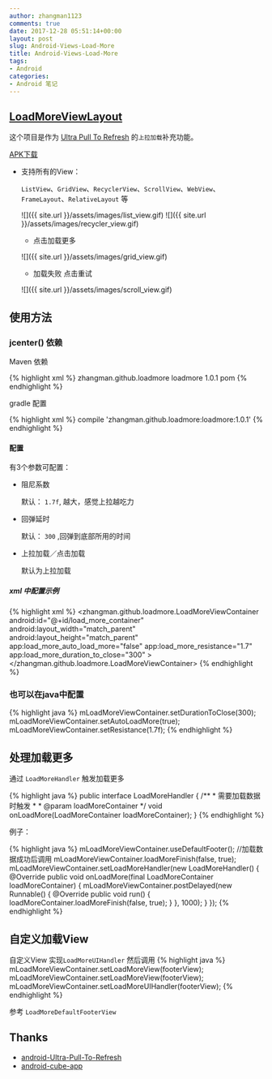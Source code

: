 ```yaml
---
author: zhangman1123
comments: true
date: 2017-12-28 05:51:14+00:00
layout: post
slug: Android-Views-Load-More
title: Android-Views-Load-More
tags:
- Android
categories:
- Android 笔记
---
```


## [LoadMoreViewLayout](https://github.com/zhangman523/LoadMoreViewLayou)

这个项目是作为 [Ultra Pull To Refresh](https://github.com/liaohuqiu/android-Ultra-Pull-To-Refresh) 的`上拉加载`补充功能。

[APK下载](https://github.com/zhangman523/LoadMoreViewLayout/blob/master/load_more_view.apk)

- 支持所有的View：

    `ListView`、`GridView`、`RecyclerView`、`ScrollView`、`WebView`、`FrameLayout`、`RelativeLayout` 等


  ![]({{ site.url }}/assets/images/list_view.gif)
  ![]({{ site.url }}/assets/images/recycler_view.gif)

  - 点击加载更多

  ![]({{ site.url }}/assets/images/grid_view.gif)

  - 加载失败 点击重试

  ![]({{ site.url }}/assets/images/scroll_view.gif)

## 使用方法

### jcenter() 依赖

  Maven 依赖

{% highlight xml %}
<dependency>
  <groupId>zhangman.github.loadmore</groupId>
    <artifactId>loadmore</artifactId>
    <version>1.0.1</version>
      <type>pom</type>
    </dependency>
{% endhighlight %}

gradle 配置

{% highlight xml %}
compile 'zhangman.github.loadmore:loadmore:1.0.1'
{% endhighlight %}

#### 配置

有3个参数可配置：

* 阻尼系数

    默认： `1.7f`, 越大，感觉上拉越吃力

* 回弹延时

    默认： `300` ,回弹到底部所用的时间

* 上拉加载／点击加载

    默认为上拉加载

##### xml 中配置示例

{% highlight xml %}
<zhangman.github.loadmore.LoadMoreViewContainer
        android:id="@+id/load_more_container"
        android:layout_width="match_parent"
        android:layout_height="match_parent"
        app:load_more_auto_load_more="false"
        app:load_more_resistance="1.7"
        app:load_more_duration_to_close="300"
        >
      <FrameLayout
          android:id="@+id/frameLayout"
          android:layout_width="match_parent"
          android:layout_height="match_parent"
          android:clickable="true"
          android:focusable="true"
          >
        <TextView
            android:layout_width="wrap_content"
            android:layout_height="wrap_content"
            android:layout_gravity="center"
            android:text="FameLayout"
            />
      </FrameLayout>
</zhangman.github.loadmore.LoadMoreViewContainer>
{% endhighlight %}

### 也可以在java中配置

{% highlight java %}
    mLoadMoreViewContainer.setDurationToClose(300);
      mLoadMoreViewContainer.setAutoLoadMore(true);
        mLoadMoreViewContainer.setResistance(1.7f);
{% endhighlight %}

## 处理加载更多

通过 `LoadMoreHandler` 触发加载更多

{% highlight java %}
public interface LoadMoreHandler {
   /**
        * 需要加载数据时触发
         *
          * @param loadMoreContainer
           */
    void onLoadMore(LoadMoreContainer loadMoreContainer);
}
{% endhighlight %}


例子：

{% highlight java %}
    mLoadMoreViewContainer.useDefaultFooter();
    //加载数据成功后调用
    mLoadMoreViewContainer.loadMoreFinish(false, true);
    mLoadMoreViewContainer.setLoadMoreHandler(new LoadMoreHandler() {
      @Override
      public void onLoadMore(final LoadMoreContainer loadMoreContainer) {
        mLoadMoreViewContainer.postDelayed(new Runnable() {
          @Override
          public void run() {
            loadMoreContainer.loadMoreFinish(false, true);
          }
        }, 1000);
      }
    });
{% endhighlight %}

## 自定义加载View

自定义View 实现`LoadMoreUIHandler`  然后调用
{% highlight java %}
    mLoadMoreViewContainer.setLoadMoreView(footerView);
      mLoadMoreViewContainer.setLoadMoreView(footerView);
        mLoadMoreViewContainer.setLoadMoreUIHandler(footerView);
{% endhighlight %}

参考 `LoadMoreDefaultFooterView`

## Thanks

* [android-Ultra-Pull-To-Refresh](https://github.com/liaohuqiu/android-Ultra-Pull-To-Refresh)
* [android-cube-app](https://github.com/liaohuqiu/android-cube-app)
